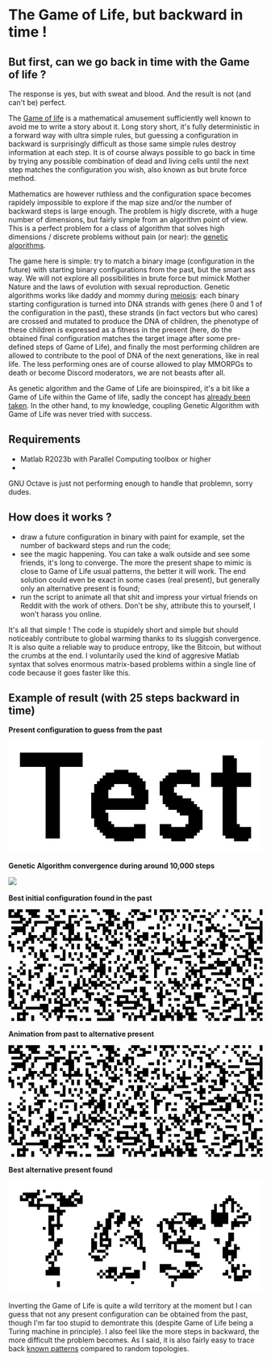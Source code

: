 # The Game of Life, but backward in time !

## But first, can we go back in time with the Game of life ?
The response is yes, but with sweat and blood. And the result is not (and can't be) perfect.

The [Game of life](https://en.wikipedia.org/wiki/Conway%27s_Game_of_Life) is a mathematical amusement sufficiently well known to avoid me to write a story about it. Long story short, it's fully deterministic in a forward way with ultra simple rules, but guessing a configuration in backward is surprisingly difficult as those same simple rules destroy information at each step. It is of course always possible to go back in time by trying any possible combination of dead and living cells until the next step matches the configuration you wish, also known as but brute force method.

Mathematics are however ruthless and the configuration space becomes rapidely impossible to explore if the map size and/or the number of backward steps is large enough. The problem is higly discrete, with a huge number of dimensions, but fairly simple from an algorithm point of view. This is a perfect problem for a class of algorithm that solves high dimensions / discrete problems without pain (or near): the [genetic algorithms](https://en.wikipedia.org/wiki/Genetic_algorithm).

The game here is simple: try to match a binary image (configuration in the future) with starting binary configurations from the past, but the smart ass way. We will not explore all possibilities in brute force but mimick Mother Nature and the laws of evolution with sexual reproduction. Genetic algorithms works like daddy and mommy during [meiosis](https://en.wikipedia.org/wiki/Meiosis): each binary starting configuration is turned into DNA strands with genes (here 0 and 1 of the configuration in the past), these strands (in fact vectors but who cares) are crossed and mutated to produce the DNA of children, the phenotype of these children is expressed as a fitness in the present (here, do the obtained final configuration matches the target image after some pre-defined steps of Game of Life), and finally the most performing children are allowed to contribute to the pool of DNA of the next generations, like in real life. The less performing ones are of course allowed to play MMORPGs to death or become Discord moderators, we are not beasts after all.

As genetic algorithm and the Game of Life are bioinspired, it's a bit like a Game of Life within the Game of life, sadly the concept has [already been taken](https://www.youtube.com/watch?v=xP5-iIeKXE8). In the other hand, to my knowledge, coupling Genetic Algorithm with Game of Life was never tried with success.

## Requirements
- Matlab R2023b with Parallel Computing toolbox or higher
- 
GNU Octave is just not performing enough to handle that problemn, sorry dudes.

## How does it works ?
- draw a future configuration in binary with paint for example, set the number of backward steps and run the code;
- see the magic happening. You can take a walk outside and see some friends, it's long to converge. The more the present shape to mimic is close to Game of Life usual patterns, the better it will work. The end solution could even be exact in some cases (real present), but generally only an alternative present is found;
- run the script to animate all that shit and impress your virtual friends on Reddit with the work of others. Don't be shy, attribute this to yourself, I won't harass you online.

It's all that simple ! The code is stupidely short and simple but should noticeably contribute to global warming thanks to its sluggish convergence. It is also quite a reliable way to produce entropy, like the Bitcoin, but without the crumbs at the end. I voluntarily used the kind of aggresive Matlab syntax that solves enormous matrix-based problems within a single line of code because it goes faster like this.

## Example of result (with 25 steps backward in time)

**Present configuration to guess from the past**

![](/Images/Target_big.png)

**Genetic Algorithm convergence during around 10,000 steps**

![](/Images/Topology.gif)

**Best initial configuration found in the past**

![](/Images/Best_start.png)

**Animation from past to alternative present**

![](/Images/Animation.gif)

**Best alternative present found**

![](/Images/Best_end.png)

Inverting the Game of Life is quite a wild territory at the moment but I can guess that not any present configuration can be obtained from the past, though I'm far too stupid to demontrate this (despite Game of Life being a Turing machine in principle). I also feel like the more steps in backward, the more difficult the problem becomes. As I said, it is also fairly easy to trace back [known patterns](https://conwaylife.com/wiki/Category:Patterns) compared to random topologies.
